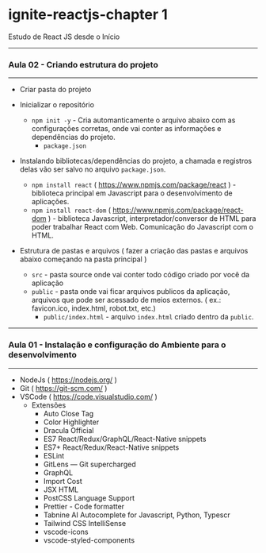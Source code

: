 # ignite-reactjs-chapter 1

Estudo de React JS desde o Início

---

### Aula 02 - Criando estrutura do projeto

---

- Criar pasta do projeto
- Inicializar o repositório

  - `npm init -y` - Cria automanticamente o arquivo abaixo com as configurações corretas, onde vai conter as informações e dependências do projeto.
    - `package.json`

- Instalando bibliotecas/dependências do projeto, a chamada e registros delas vão ser salvo no arquivo `package.json`.

  - `npm install react` ( https://www.npmjs.com/package/react ) - biblioteca principal em Javascript para o desenvolvimento de aplicações.
  - `npm install react-dom` ( https://www.npmjs.com/package/react-dom ) - biblioteca Javascript, interpretador/conversor de HTML para poder trabalhar React com Web. Comunicação do Javascript com o HTML.

- Estrutura de pastas e arquivos ( fazer a criação das pastas e arquivos abaixo começando na pasta principal )
  - `src` - pasta source onde vai conter todo código criado por você da aplicação
  - `public` - pasta onde vai ficar arquivos publicos da aplicação, arquivos que pode ser acessado de meios externos. ( ex.: favicon.ico, index.html, robot.txt, etc.)
    - `public/index.html` - arquivo `index.html` criado dentro da `public`.

---

### Aula 01 - Instalação e configuração do Ambiente para o desenvolvimento

---

- NodeJs ( https://nodejs.org/ )
- Git ( https://git-scm.com/ )
- VSCode ( https://code.visualstudio.com/ )
  - Extensões
    - Auto Close Tag
    - Color Highlighter
    - Dracula Official
    - ES7 React/Redux/GraphQL/React-Native snippets
    - ES7+ React/Redux/React-Native snippets
    - ESLint
    - GitLens — Git supercharged
    - GraphQL
    - Import Cost
    - JSX HTML <tags/>
    - PostCSS Language Support
    - Prettier - Code formatter
    - Tabnine AI Autocomplete for Javascript, Python, Typescr
    - Tailwind CSS IntelliSense
    - vscode-icons
    - vscode-styled-components
